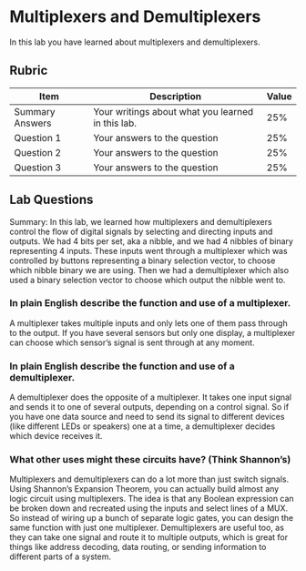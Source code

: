 # Multiplexers and Demultiplexers

In this lab you have learned about multiplexers and demultiplexers.

## Rubric

| Item | Description | Value |
| ---- | ----------- | ----- |
| Summary Answers | Your writings about what you learned in this lab. | 25% |
| Question 1 | Your answers to the question | 25% |
| Question 2 | Your answers to the question | 25% |
| Question 3 | Your answers to the question | 25% |

## Lab Questions

Summary:
In this lab, we learned how multiplexers and demultiplexers control the flow of digital signals by selecting and directing inputs and outputs. We had 4 bits per set, aka a nibble, and we had 4 nibbles of binary representing 4 inputs. These inputs went through a multiplexer which was controlled by buttons representing a binary selection vector, to choose which nibble binary we are using. Then we had a demultiplexer which also used a binary selection vector to choose which output the nibble went to.

### In plain English describe the function and use of a multiplexer.

A multiplexer takes multiple inputs and only lets one of them pass through to the output. If you have several sensors but only one display, a multiplexer can choose which sensor’s signal is sent through at any moment.

### In plain English describe the function and use of a demultiplexer.

A demultiplexer does the opposite of a multiplexer. It takes one input signal and sends it to one of several outputs, depending on a control signal. So if you have one data source and need to send its signal to different devices (like different LEDs or speakers) one at a time, a demultiplexer decides which device receives it.

### What other uses might these circuits have? (Think Shannon’s)

Multiplexers and demultiplexers can do a lot more than just switch signals. Using Shannon’s Expansion Theorem, you can actually build almost any logic circuit using multiplexers. The idea is that any Boolean expression can be broken down and recreated using the inputs and select lines of a MUX. So instead of wiring up a bunch of separate logic gates, you can design the same function with just one multiplexer. Demultiplexers are useful too, as they can take one signal and route it to multiple outputs, which is great for things like address decoding, data routing, or sending information to different parts of a system.


